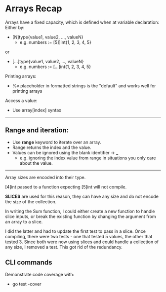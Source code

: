 # Arrays Recap

Arrays have a fixed capacity, which is defined when at variable declaration:
Either by: 
- [N]type{value1, value2, ..., valueN}
    - e.g. numbers := [5]]int{1, 2, 3, 4, 5}

or 
- [...]type{value1, value2, ..., valueN}
    - e.g. numbers := [...]int{1, 2, 3, 4, 5}

Printing arrays:
- %v placeholder in formatted strings is the "default" and works well for printing arrays

Access a value:
- Use array[index] syntax
---
## Range and iteration:

- Use **range** keyword to iterate over an array.
- Range returns the index and the value.
- Values can be ignored using the blank identifier -> **_**
    - e.g. ignoring the index value from range in situations you only care about the value.

---

Array sizes are encoded into their type.

[4]int passed to a function expecting [5]int will not compile.

**SLICES** are used for this reason, they can have any size and do not encode the size of the collection.

In writing the Sum function, I could either create a new function to handle slice inputs, or break the existing function by changing the argument from an array to a slice.

I did the latter and had to update the first test to pass in a slice.
Once compiling, there were two tests - one that tested 5 values, the other that tested 3. Since both were now using slices and could handle a collection of any size, I removed a test. This got rid of the redundancy.

## CLI commands
Demonstrate code coverage with:
- go test -cover
